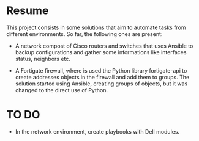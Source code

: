 # Resume

This project consists in some solutions that aim to automate tasks from different environments. So far, the following ones are present:

- A network compost of Cisco routers and switches that uses Ansible to backup configurations and gather some informations like interfaces status, neighbors etc.

- A Fortigate firewall, where is used the Python library fortigate-api to create addresses objects in the firewall and add them to groups. The solution started using Ansible, creating groups of objects, but it was changed to the direct use of Python.

# TO DO

- In the network environment, create playbooks with Dell modules.